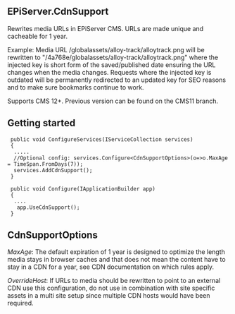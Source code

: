 ## EPiServer.CdnSupport

Rewrites media URLs in EPiServer CMS. URLs are made unique and cacheable for 1 year.

Example: Media URL /globalassets/alloy-track/alloytrack.png will be rewritten to "/4a768e/globalassets/alloy-track/alloytrack.png" where
the injected key is short form of the saved/published date ensuring the URL changes when the media changes. Requests where the injected
key is outdated will be permanently redirected to an updated key for SEO reasons and to make sure bookmarks continue to work.

Supports CMS 12+. Previous version can be found on the CMS11 branch.

## Getting started

```
 public void ConfigureServices(IServiceCollection services)
 {
  .....
  //Optional config: services.Configure<CdnSupportOptions>(o=>o.MaxAge = TimeSpan.FromDays(7));
  services.AddCdnSupport();
 }

 public void Configure(IApplicationBuilder app)
 {
  ....
   app.UseCdnSupport();
 }
```

## CdnSupportOptions

*MaxAge*: The default expiration of 1 year is designed to optimize the length media stays in browser caches and that does not mean
the content have to stay in a CDN for a year, see CDN documentation on which rules apply.

*OverrideHost*:  If URLs to media should be rewritten to point to an external CDN use this configuration, do not use in
combination with site specific assets in a multi site setup since multiple CDN hosts would have been required.